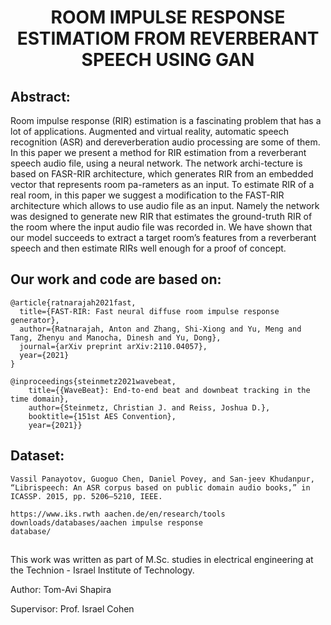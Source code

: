 <div  align="center">

# ROOM IMPULSE RESPONSE ESTIMATIOM FROM REVERBERANT SPEECH USING GAN

</div>

## Abstract:

Room impulse response (RIR) estimation is a fascinating problem that has a lot of applications.
Augmented and virtual reality, automatic speech recognition (ASR) and dereverberation audio
processing are some of them. In this paper we present a method for RIR estimation from a reverberant
speech audio file, using a neural network. The network archi-tecture is based on FASR-RIR architecture,
which generates RIR from an embedded vector that represents room pa-rameters as an input.
To estimate RIR of a real room, in this paper we suggest a modification to the FAST-RIR architecture
which allows to use audio file as an input. Namely the network was designed to generate new RIR that
estimates the ground-truth RIR of the room where the input audio file was recorded in.
We have shown that our model succeeds to extract a target room’s features from a reverberant speech
and then estimate RIRs well enough for a proof of concept.

## Our work and code are based on:

```
@article{ratnarajah2021fast,
  title={FAST-RIR: Fast neural diffuse room impulse response generator},
  author={Ratnarajah, Anton and Zhang, Shi-Xiong and Yu, Meng and Tang, Zhenyu and Manocha, Dinesh and Yu, Dong},
  journal={arXiv preprint arXiv:2110.04057},
  year={2021}
}
```

```
@inproceedings{steinmetz2021wavebeat,
    title={{WaveBeat}: End-to-end beat and downbeat tracking in the time domain},
    author={Steinmetz, Christian J. and Reiss, Joshua D.},
    booktitle={151st AES Convention},
    year={2021}}
```

## Dataset:

```
Vassil Panayotov, Guoguo Chen, Daniel Povey, and San-jeev Khudanpur, “Librispeech: An ASR corpus based on public domain audio books,” in ICASSP. 2015, pp. 5206–5210, IEEE.
```

```
https://www.iks.rwth aachen.de/en/research/tools
downloads/databases/aachen impulse response
database/
```

## 

This work was written as part of M.Sc. studies in electrical engineering at the
Technion - Israel Institute of Technology.

Author:
Tom-Avi Shapira

Supervisor:
Prof. Israel Cohen
